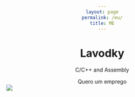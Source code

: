 ```yaml
---
layout: page
permalink: /eu/
title: ME
---
```


<html>
<head>
<style>
h1 {text-align: center;}
p {text-align: center;}
div {text-align: center;}
</style>
</head>
<body>

<h1>Lavodky</h1>
<p>C/C++ and Assembly</p>
<div>Quero um emprego</div>

</body>
</html>

<img class="circular--square" src="https://avatars.githubusercontent.com/u/43838148?s=96&v=4" />
